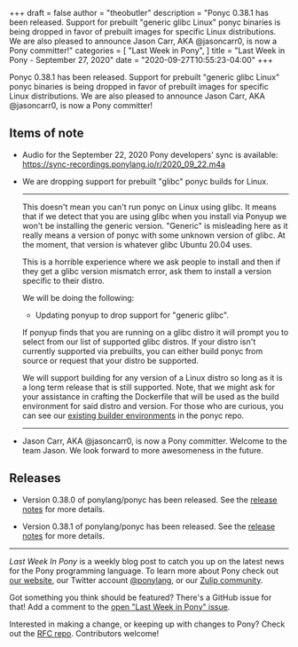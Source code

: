 +++
draft = false
author = "theobutler"
description = "Ponyc 0.38.1 has been released. Support for prebuilt \"generic glibc Linux\" ponyc binaries is being dropped in favor of prebuilt images for specific Linux distributions. We are also pleased to announce Jason Carr, AKA @jasoncarr0, is now a Pony committer!"
categories = [
    "Last Week in Pony",
]
title = "Last Week in Pony - September 27, 2020"
date = "2020-09-27T10:55:23-04:00"
+++

Ponyc 0.38.1 has been released. Support for prebuilt "generic glibc Linux" ponyc binaries is being dropped in favor of prebuilt images for specific Linux distributions. We are also pleased to announce Jason Carr, AKA @jasoncarr0, is now a Pony committer!

<!--more-->

## Items of note

- Audio for the September 22, 2020 Pony developers' sync is available:
https://sync-recordings.ponylang.io/r/2020_09_22.m4a

- We are dropping support for prebuilt "glibc" ponyc builds for Linux.

    ---
    This doesn't mean you can't run ponyc on Linux using glibc. It means that if we detect that you are using glibc when you install via Ponyup we won't be installing the generic version. "Generic" is misleading here as it really means a version of ponyc with some unknown version of glibc. At the moment, that version is whatever glibc Ubuntu 20.04 uses.

    This is a horrible experience where we ask people to install and then if they get a glibc version mismatch error, ask them to install a version specific to their distro.

    We will be doing the following:

    - Updating ponyup to drop support for "generic glibc".

    If ponyup finds that you are running on a glibc distro it will prompt you to select from our list of supported glibc distros. If your distro isn't currently supported via prebuilts, you can either build ponyc from source or request that your distro be supported.

    We will support building for any version of a Linux distro so long as it is a long term release that is still supported. Note, that we might ask for your assistance in crafting the Dockerfile that will be used as the build environment for said distro and version. For those who are curious, you can see our [existing builder environments](https://github.com/ponylang/ponyc/tree/master/.ci-dockerfiles) in the ponyc repo.

    ---

- Jason Carr, AKA @jasoncarr0, is now a Pony committer. Welcome to the team Jason. We look forward to more awesomeness in the future.

## Releases

- Version 0.38.0 of ponylang/ponyc has been released.
See the [release notes](https://github.com/ponylang/ponyc/releases/tag/0.38.0) for more details.

- Version 0.38.1 of ponylang/ponyc has been released.
See the [release notes](https://github.com/ponylang/ponyc/releases/tag/0.38.1) for more details.

___

_Last Week In Pony_ is a weekly blog post to catch you up on the latest news for the Pony programming language. To learn more about Pony check out [our website](https://ponylang.io), our Twitter account [@ponylang](https://twitter.com/ponylang), or our [Zulip community](https://ponylang.zulipchat.com).

Got something you think should be featured? There's a GitHub issue for that! Add a comment to the [open "Last Week in Pony" issue](https://github.com/ponylang/ponylang.github.io/issues?q=is%3Aissue+is%3Aopen+label%3Alast-week-in-pony).

Interested in making a change, or keeping up with changes to Pony? Check out the [RFC repo](https://github.com/ponylang/rfcs). Contributors welcome!
